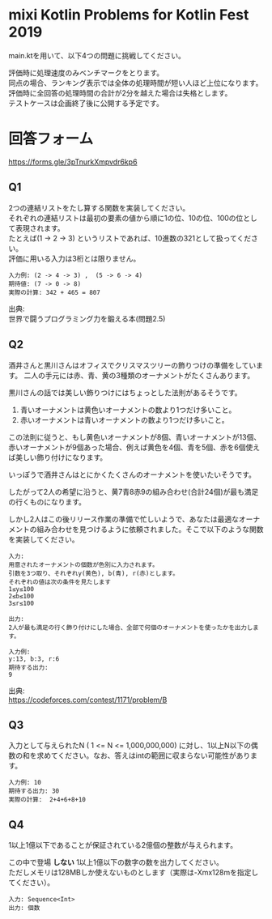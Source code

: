 # mixi Kotlin Problems for Kotlin Fest 2019

main.ktを用いて、以下4つの問題に挑戦してください。

評価時に処理速度のみベンチマークをとります。  
同点の場合、ランキング表示では全体の処理時間が短い人ほど上位になります。  
評価時に全回答の処理時間の合計が2分を越えた場合は失格とします。  
テストケースは企画終了後に公開する予定です。

# 回答フォーム

https://forms.gle/3pTnurkXmpvdr6kp6

## Q1

2つの連結リストをたし算する関数を実装してください。  
それぞれの連結リストは最初の要素の値から順に1の位、10の位、100の位として表現されます。  
たとえば(1 -> 2 -> 3) というリストであれば、10進数の321として扱ってください。  
評価に用いる入力は3桁とは限りません。

```
入力例: (2 -> 4 -> 3) ,  (5 -> 6 -> 4)
期待値: (7 -> 0 -> 8)
実際の計算: 342 + 465 = 807
```

出典:  
世界で闘うプログラミング力を鍛える本(問題2.5)


## Q2

酒井さんと黒川さんはオフィスでクリスマスツリーの飾りつけの準備をしています。
二人の手元には赤、青、黄の3種類のオーナメントがたくさんあります。

黒川さんの話では美しい飾りつけにはちょっとした法則があるそうです。

1. 青いオーナメントは黄色いオーナメントの数より1つだけ多いこと。
1. 赤いオーナメントは青いオーナメントの数より1つだけ多いこと。

この法則に従うと、もし黄色いオーナメントが8個、青いオーナメントが13個、赤いオーナメントが9個あった場合、例えば黄色を4個、青を5個、赤を6個使えば美しい飾り付けになります。

いっぽうで酒井さんはとにかくたくさんのオーナメントを使いたいそうです。

したがって2人の希望に沿うと、黄7青8赤9の組み合わせ(合計24個)が最も満足の行くものになります。

しかし2人はこの後リリース作業の準備で忙しいようで、あなたは最適なオーナメントの組み合わせを見つけるように依頼されました。そこで以下のような関数を実装してください。

```
入力:
用意されたオーナメントの個数が色別に入力されます。
引数を3つ取り、それぞれy(黄色), b(青), r(赤)とします。
それぞれの値は次の条件を見たします
1≤y≤100
2≤b≤100
3≤r≤100

出力:
2人が最も満足の行く飾り付けにした場合、全部で何個のオーナメントを使ったかを出力します。

入力例:
y:13, b:3, r:6
期待する出力:
9
```

出典:  
https://codeforces.com/contest/1171/problem/B

## Q3

入力として与えられたN ( 1 <= N <= 1,000,000,000) に対し、1以上N以下の偶数の和を求めてください。なお、答えはintの範囲に収まらない可能性があります。

```
入力例: 10
期待する出力: 30
実際の計算:  2+4+6+8+10
```

## Q4

1以上1億以下であることが保証されている2億個の整数が与えられます。

この中で登場 **しない** 1以上1億以下の数字の数を出力してください。  
ただしメモリは128MBしか使えないものとします（実際は-Xmx128mを指定してください）。

```
入力: Sequence<Int>
出力: 個数
```
